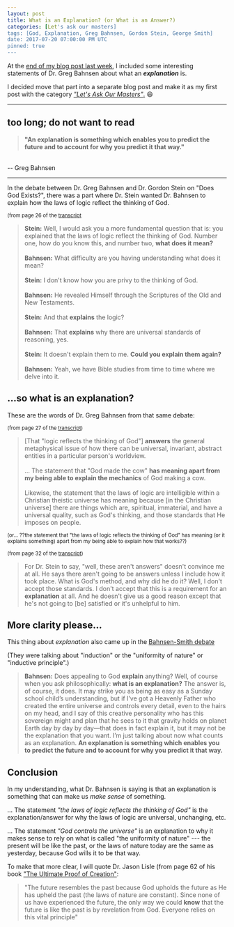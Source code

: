 ```yaml
---
layout: post
title: What is an Explanation? (or What is an Answer?)
categories: [Let's ask our masters]
tags: [God, Explanation, Greg Bahnsen, Gordon Stein, George Smith]
date: 2017-07-20 07:00:00 PM UTC
pinned: true
---
```


<!-- July 21, 2017 03:00:00 AM Philippine Time -->

At the [end of my blog post last week](/2017/07/10/what-made-me-stop-relying-on-atheism#what-is-an-explanation), I included some interesting statements of Dr. Greg Bahnsen about what an **_explanation_** is.

I decided move that part into a separate blog post and make it as my first post with the category [_"Let's Ask Our Masters"_.](/categories/#Let's%20Ask%20Our%20Masters) :smile:


<!--more-->


---
## too long; do not want to read

> **"An explanation is something which enables you to predict the future and to account for why you predict it that way."**
<br />
-- Greg Bahnsen

---


In the debate between Dr. Greg Bahnsen and Dr. Gordon Stein on "Does God Exists?", there was a part where Dr. Stein wanted Dr. Bahnsen to explain how the laws of logic reflect the thinking of God.


<small>(from page 26 of the [transcript](https://presupp101.files.wordpress.com/2012/07/apol_bahnsen_stein_debate_transcript.pdf)</small>


> **Stein:** Well, I would ask you a more fundamental question that is: you explained that
the laws of logic reflect the thinking of God. Number one, how do you know
this, and number two, **what does it mean?**
<br /><br />
> **Bahnsen:** What difficulty are you having understanding what does it mean?
<br /><br />
> **Stein:** I don't know how you are privy to the thinking of God.
<br /><br />
> **Bahnsen:** He revealed Himself through the Scriptures of the Old and New Testaments.
<br /><br />
> **Stein:** And that **explains** the logic?
<br /><br />
> **Bahnsen:** That **explains** why there are universal standards of reasoning, yes.
<br /><br />
> **Stein:** It doesn't explain them to me. **Could you explain them again?**
<br /><br />
> **Bahnsen:** Yeah, we have Bible studies from time to time where we delve into it.


## ...so what is an **explanation**?

These are the words of Dr. Greg Bahnsen from that same debate:

<small>(from page 27 of the [transcript](https://presupp101.files.wordpress.com/2012/07/apol_bahnsen_stein_debate_transcript.pdf))</small>

> [That "logic reflects the thinking of God"] **answers** the general metaphysical issue of how there can be universal, invariant, abstract entities in a particular person's worldview.
<br /><br />
> ... The statement that "God made the cow" **has meaning apart from my being able to explain the mechanics** of God making a cow.
<br /><br />
> Likewise, the statement that the laws of logic are intelligible within a Christian theistic universe has meaning because [in the Christian universe] there are things
which are, spiritual, immaterial, and have a universal quality, such as God's thinking,
and those standards that He imposes on people.

<small>(or... ??the statement that "the laws of logic reflects the thinking of God" has meaning (or it explains something) apart from my being able to explain how that works??)</small>


<small>(from page 32 of the [transcript](https://presupp101.files.wordpress.com/2012/07/apol_bahnsen_stein_debate_transcript.pdf))</small>


> For Dr. Stein to say, "well, these aren't answers" doesn't convince me at all. He says 
there aren't going to be answers unless I include how it took place. What is God's method,
and why did he do it? Well, I don't accept those standards. I don't accept that this is a
requirement for an **explanation** at all. And he doesn't give us a good reason except that he's
not going to [be] satisfied or it's unhelpful to him.


## More clarity please...

This thing about _explanation_ also came up in the [Bahnsen-Smith debate](http://theophilus-defendingthefaith.blogspot.com/2015/08/reasoning-by-presupposition-bahnsen.html)

(They were talking about "induction" or the "uniformity of nature" or "inductive principle".)

> **Bahnsen:** Does appealing to God **explain** anything? Well, of course when you ask philosophically: **what is an explanation?**  The answer is, of course, it does.  It may strike you as being as easy as a Sunday school child’s understanding, but if I’ve got a Heavenly Father who created the entire universe and controls every detail, even to the hairs on my head, and I say of this creative personality who has this sovereign might and plan that he sees to it that gravity holds on planet Earth day by day by day—that does in fact explain it, but it may not be the explanation that you want.  I’m just talking about now what counts as an explanation.  **An explanation is something which enables you to predict the future and to account for why you predict it that way.**

## Conclusion

In my understanding, what Dr. Bahnsen is saying is that an explanation is something that can make us _make sense_ of something.

... The statement _"the laws of logic reflects the thinking of God"_ is the explanation/answer for why the laws of logic are universal, unchanging, etc.

... The statement _"God controls the universe"_ is an explanation to why it makes sense to rely on what is called "the uniformity of nature" --- the present will be like the past, or the laws of nature today are the same as yesterday, because God wills it to be that way.

To make that more clear, I will quote Dr. Jason Lisle (from page 62 of his book ["The Ultimate Proof of Creation"](https://www.bookdepository.com/book/9780890515686?a_aid=jflaga):

> "The future resembles the past because God upholds the future as He has upheld the past (the laws of nature are constant). Since none of us have experienced the future, the only way we could **know** that the future is like the past is by revelation from God. Everyone relies on this vital principle"
